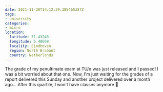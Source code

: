 ```yaml
---
date: 2021-11-30T14:12:39.305465387Z
tags:
- university
categories:
- micro
location:
  latitude: 51.43248
  longitude: 5.48608
  locality: Eindhoven
  region: North Brabant
  country: Netherlands
---
```


The grade of my penultimate exam at TU/e was just released and I passed! I was a bit worried about that one. Now, I'm just waiting for the grades of a report delivered this Sunday and another project delivered over a month ago... After this quartile, I won't have classes anymore 🤭
